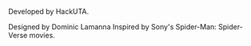 Developed by HackUTA.


Designed by Dominic Lamanna
Inspired by Sony's Spider-Man: Spider-Verse movies.
